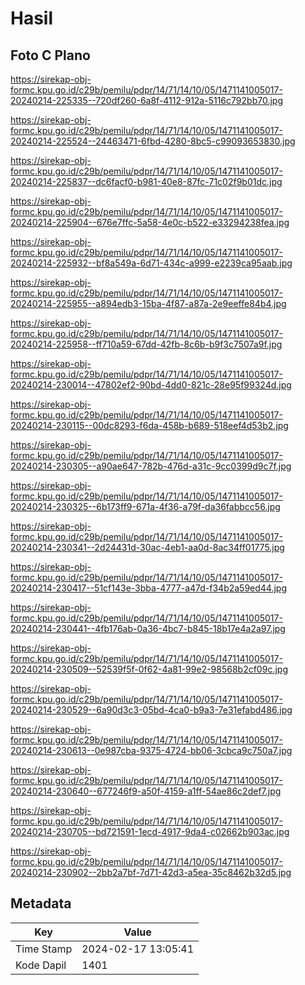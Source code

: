 # Hasil

## Foto C Plano

https://sirekap-obj-formc.kpu.go.id/c29b/pemilu/pdpr/14/71/14/10/05/1471141005017-20240214-225335--720df260-6a8f-4112-912a-5116c792bb70.jpg

https://sirekap-obj-formc.kpu.go.id/c29b/pemilu/pdpr/14/71/14/10/05/1471141005017-20240214-225524--24463471-6fbd-4280-8bc5-c99093653830.jpg

https://sirekap-obj-formc.kpu.go.id/c29b/pemilu/pdpr/14/71/14/10/05/1471141005017-20240214-225837--dc6facf0-b981-40e8-87fc-71c02f9b01dc.jpg

https://sirekap-obj-formc.kpu.go.id/c29b/pemilu/pdpr/14/71/14/10/05/1471141005017-20240214-225904--676e7ffc-5a58-4e0c-b522-e33294238fea.jpg

https://sirekap-obj-formc.kpu.go.id/c29b/pemilu/pdpr/14/71/14/10/05/1471141005017-20240214-225932--bf8a549a-6d71-434c-a999-e2239ca95aab.jpg

https://sirekap-obj-formc.kpu.go.id/c29b/pemilu/pdpr/14/71/14/10/05/1471141005017-20240214-225955--a894edb3-15ba-4f87-a87a-2e9eeffe84b4.jpg

https://sirekap-obj-formc.kpu.go.id/c29b/pemilu/pdpr/14/71/14/10/05/1471141005017-20240214-225958--ff710a59-67dd-42fb-8c6b-b9f3c7507a9f.jpg

https://sirekap-obj-formc.kpu.go.id/c29b/pemilu/pdpr/14/71/14/10/05/1471141005017-20240214-230014--47802ef2-90bd-4dd0-821c-28e95f99324d.jpg

https://sirekap-obj-formc.kpu.go.id/c29b/pemilu/pdpr/14/71/14/10/05/1471141005017-20240214-230115--00dc8293-f6da-458b-b689-518eef4d53b2.jpg

https://sirekap-obj-formc.kpu.go.id/c29b/pemilu/pdpr/14/71/14/10/05/1471141005017-20240214-230305--a90ae647-782b-476d-a31c-9cc0399d9c7f.jpg

https://sirekap-obj-formc.kpu.go.id/c29b/pemilu/pdpr/14/71/14/10/05/1471141005017-20240214-230325--6b173ff9-671a-4f36-a79f-da36fabbcc56.jpg

https://sirekap-obj-formc.kpu.go.id/c29b/pemilu/pdpr/14/71/14/10/05/1471141005017-20240214-230341--2d24431d-30ac-4eb1-aa0d-8ac34ff01775.jpg

https://sirekap-obj-formc.kpu.go.id/c29b/pemilu/pdpr/14/71/14/10/05/1471141005017-20240214-230417--51cf143e-3bba-4777-a47d-f34b2a59ed44.jpg

https://sirekap-obj-formc.kpu.go.id/c29b/pemilu/pdpr/14/71/14/10/05/1471141005017-20240214-230441--4fb176ab-0a36-4bc7-b845-18b17e4a2a97.jpg

https://sirekap-obj-formc.kpu.go.id/c29b/pemilu/pdpr/14/71/14/10/05/1471141005017-20240214-230509--52539f5f-0f62-4a81-99e2-98568b2cf09c.jpg

https://sirekap-obj-formc.kpu.go.id/c29b/pemilu/pdpr/14/71/14/10/05/1471141005017-20240214-230529--6a90d3c3-05bd-4ca0-b9a3-7e31efabd486.jpg

https://sirekap-obj-formc.kpu.go.id/c29b/pemilu/pdpr/14/71/14/10/05/1471141005017-20240214-230613--0e987cba-9375-4724-bb06-3cbca9c750a7.jpg

https://sirekap-obj-formc.kpu.go.id/c29b/pemilu/pdpr/14/71/14/10/05/1471141005017-20240214-230640--677246f9-a50f-4159-a1ff-54ae86c2def7.jpg

https://sirekap-obj-formc.kpu.go.id/c29b/pemilu/pdpr/14/71/14/10/05/1471141005017-20240214-230705--bd721591-1ecd-4917-9da4-c02662b903ac.jpg

https://sirekap-obj-formc.kpu.go.id/c29b/pemilu/pdpr/14/71/14/10/05/1471141005017-20240214-230902--2bb2a7bf-7d71-42d3-a5ea-35c8462b32d5.jpg


## Metadata

| Key        | Value               |
| ---------- | ------------------- |
| Time Stamp | 2024-02-17 13:05:41 |
| Kode Dapil | 1401                |



